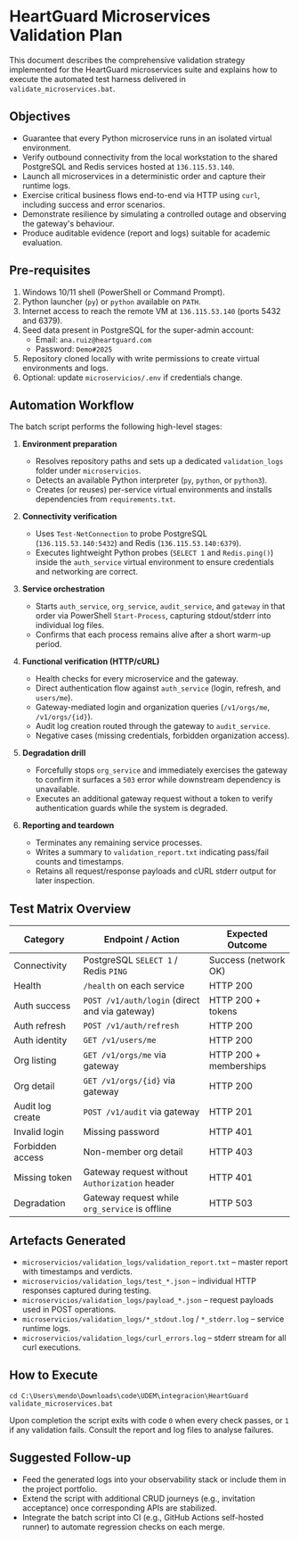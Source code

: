 # HeartGuard Microservices Validation Plan

This document describes the comprehensive validation strategy implemented for the HeartGuard microservices suite and explains how to execute the automated test harness delivered in `validate_microservices.bat`.

## Objectives
- Guarantee that every Python microservice runs in an isolated virtual environment.
- Verify outbound connectivity from the local workstation to the shared PostgreSQL and Redis services hosted at `136.115.53.140`.
- Launch all microservices in a deterministic order and capture their runtime logs.
- Exercise critical business flows end-to-end via HTTP using `curl`, including success and error scenarios.
- Demonstrate resilience by simulating a controlled outage and observing the gateway's behaviour.
- Produce auditable evidence (report and logs) suitable for academic evaluation.

## Pre-requisites
1. Windows 10/11 shell (PowerShell or Command Prompt).
2. Python launcher (`py`) or `python` available on `PATH`.
3. Internet access to reach the remote VM at `136.115.53.140` (ports 5432 and 6379).
4. Seed data present in PostgreSQL for the super-admin account:
   - Email: `ana.ruiz@heartguard.com`
   - Password: `Demo#2025`
5. Repository cloned locally with write permissions to create virtual environments and logs.
6. Optional: update `microservicios/.env` if credentials change.

## Automation Workflow
The batch script performs the following high-level stages:

1. **Environment preparation**
   - Resolves repository paths and sets up a dedicated `validation_logs` folder under `microservicios`.
   - Detects an available Python interpreter (`py`, `python`, or `python3`).
   - Creates (or reuses) per-service virtual environments and installs dependencies from `requirements.txt`.

2. **Connectivity verification**
   - Uses `Test-NetConnection` to probe PostgreSQL (`136.115.53.140:5432`) and Redis (`136.115.53.140:6379`).
   - Executes lightweight Python probes (`SELECT 1` and `Redis.ping()`) inside the `auth_service` virtual environment to ensure credentials and networking are correct.

3. **Service orchestration**
   - Starts `auth_service`, `org_service`, `audit_service`, and `gateway` in that order via PowerShell `Start-Process`, capturing stdout/stderr into individual log files.
   - Confirms that each process remains alive after a short warm-up period.

4. **Functional verification (HTTP/cURL)**
   - Health checks for every microservice and the gateway.
   - Direct authentication flow against `auth_service` (login, refresh, and `users/me`).
   - Gateway-mediated login and organization queries (`/v1/orgs/me`, `/v1/orgs/{id}`).
   - Audit log creation routed through the gateway to `audit_service`.
   - Negative cases (missing credentials, forbidden organization access).

5. **Degradation drill**
   - Forcefully stops `org_service` and immediately exercises the gateway to confirm it surfaces a `503` error while downstream dependency is unavailable.
   - Executes an additional gateway request without a token to verify authentication guards while the system is degraded.

6. **Reporting and teardown**
   - Terminates any remaining service processes.
   - Writes a summary to `validation_report.txt` indicating pass/fail counts and timestamps.
   - Retains all request/response payloads and cURL stderr output for later inspection.

## Test Matrix Overview
| Category            | Endpoint / Action                                  | Expected Outcome |
|--------------------|----------------------------------------------------|------------------|
| Connectivity       | PostgreSQL `SELECT 1` / Redis `PING`               | Success (network OK) |
| Health             | `/health` on each service                          | HTTP 200 |
| Auth success       | `POST /v1/auth/login` (direct and via gateway)     | HTTP 200 + tokens |
| Auth refresh       | `POST /v1/auth/refresh`                            | HTTP 200 |
| Auth identity      | `GET /v1/users/me`                                 | HTTP 200 |
| Org listing        | `GET /v1/orgs/me` via gateway                      | HTTP 200 + memberships |
| Org detail         | `GET /v1/orgs/{id}` via gateway                    | HTTP 200 |
| Audit log create   | `POST /v1/audit` via gateway                       | HTTP 201 |
| Invalid login      | Missing password                                   | HTTP 401 |
| Forbidden access   | Non-member org detail                              | HTTP 403 |
| Missing token      | Gateway request without `Authorization` header     | HTTP 401 |
| Degradation        | Gateway request while `org_service` is offline     | HTTP 503 |

## Artefacts Generated
- `microservicios/validation_logs/validation_report.txt` – master report with timestamps and verdicts.
- `microservicios/validation_logs/test_*.json` – individual HTTP responses captured during testing.
- `microservicios/validation_logs/payload_*.json` – request payloads used in POST operations.
- `microservicios/validation_logs/*_stdout.log` / `*_stderr.log` – service runtime logs.
- `microservicios/validation_logs/curl_errors.log` – stderr stream for all curl executions.

## How to Execute
```batch
cd C:\Users\mendo\Downloads\code\UDEM\integracion\HeartGuard
validate_microservices.bat
```

Upon completion the script exits with code `0` when every check passes, or `1` if any validation fails. Consult the report and log files to analyse failures.

## Suggested Follow-up
- Feed the generated logs into your observability stack or include them in the project portfolio.
- Extend the script with additional CRUD journeys (e.g., invitation acceptance) once corresponding APIs are stabilized.
- Integrate the batch script into CI (e.g., GitHub Actions self-hosted runner) to automate regression checks on each merge.
